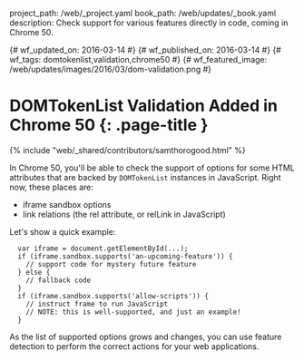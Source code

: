 project_path: /web/_project.yaml
book_path: /web/updates/_book.yaml
description: Check support for various features directly in code, coming in Chrome 50.

{# wf_updated_on: 2016-03-14 #}
{# wf_published_on: 2016-03-14 #}
{# wf_tags: domtokenlist,validation,chrome50 #}
{# wf_featured_image: /web/updates/images/2016/03/dom-validation.png #}

# DOMTokenList Validation Added in Chrome 50 {: .page-title }

{% include "web/_shared/contributors/samthorogood.html" %}



In Chrome 50, you'll be able to check the support of options for some HTML attributes that are backed by `DOMTokenList` instances in JavaScript.
Right now, these places are:

+ iframe sandbox options
+ link relations (the rel attribute, or relLink in JavaScript)

Let's show a quick example:


      var iframe = document.getElementById(...);
      if (iframe.sandbox.supports('an-upcoming-feature')) {
        // support code for mystery future feature
      } else {
        // fallback code
      }
      if (iframe.sandbox.supports('allow-scripts')) {
        // instruct frame to run JavaScript
        // NOTE: this is well-supported, and just an example!
      }
    

As the list of supported options grows and changes, you can use feature detection to perform the correct actions for your web applications.



